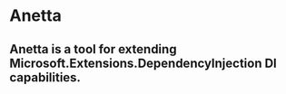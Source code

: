 # Anetta
## Anetta is a tool for extending Microsoft.Extensions.DependencyInjection DI capabilities.